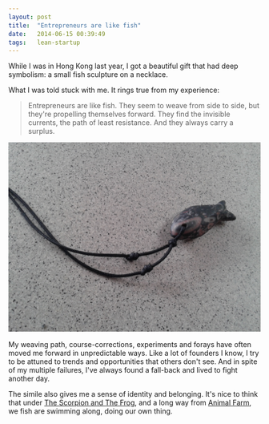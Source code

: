 ```yaml
---
layout: post
title:  "Entrepreneurs are like fish"
date:   2014-06-15 00:39:49
tags:   lean-startup
---
```


While I was in Hong Kong last year, I got a beautiful gift that had deep symbolism: a small fish sculpture on a necklace.

What I was told stuck with me. It rings true from my experience:

> Entrepreneurs are like fish.  They seem to weave from side to side, but they're propelling themselves forward. They find the invisible currents, the path of least resistance. And they always carry a surplus.

![](/content/images/2014/Jun/20140615_141927.jpg)

My weaving path, course-corrections, experiments and forays have often moved me forward in unpredictable ways. Like a lot of founders I know, I try to be attuned to trends and opportunities that others don't see. And in spite of my multiple failures, I've always found a fall-back and lived to fight another day.


The simile also gives me a sense of identity and belonging. It's nice to think that under [The Scorpion and The Frog](https://en.wikipedia.org/wiki/The_Scorpion_and_the_Frog), and a long way from [Animal Farm](https://en.wikipedia.org/wiki/Animal_Farm), we fish are swimming along, doing our own thing.



